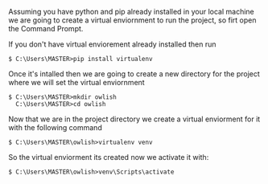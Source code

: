 

Assuming you have python and pip already installed in your local machine we are going to create a virtual enviornment to run the project, so firt open the Command Prompt.

If you don't have virtual enviorement already installed then run 

    $ C:\Users\MASTER>pip install virtualenv

Once it's intalled then we are going to create a new directory for the project where we will set the virtual enviornment

    $ C:\Users\MASTER>mkdir owlish
      C:\Users\MASTER>cd owlish

Now that we are in the project directory we create a virtual enviorment for it with the following command

    $ C:\Users\MASTER\owlish>virtualenv venv

So the virtual enviorment its created now we activate it with:

    $ C:\Users\MASTER\owlish>venv\Scripts\activate
    



